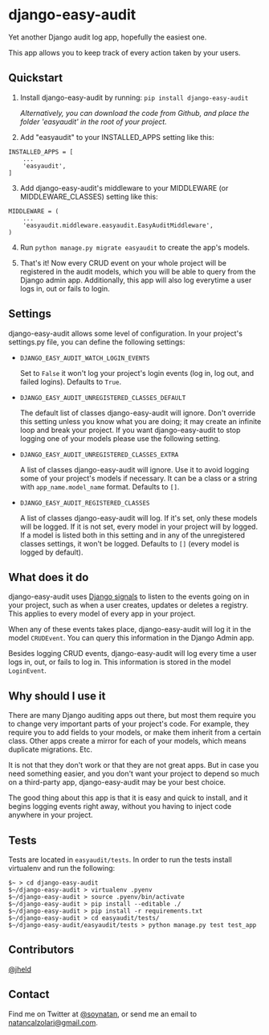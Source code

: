 # django-easy-audit

Yet another Django audit log app, hopefully the easiest one.

This app allows you to keep track of every action taken by your users.

## Quickstart

1. Install django-easy-audit by running: `pip install django-easy-audit`

   *Alternatively, you can download the code from Github,
   and place the folder 'easyaudit' in the root of your project.*

2. Add "easyaudit" to your INSTALLED_APPS setting like this:

  ```
  INSTALLED_APPS = [
      ...
      'easyaudit',
  ]
  ```

3. Add django-easy-audit's middleware to your MIDDLEWARE (or MIDDLEWARE_CLASSES) setting like this:

  ```
  MIDDLEWARE = (
      ...
      'easyaudit.middleware.easyaudit.EasyAuditMiddleware',
  )
  ```

4. Run `python manage.py migrate easyaudit` to create the app's models.

5. That's it! Now every CRUD event on your whole project will be registered in the audit models,
which you will be able to query from the Django admin app. Additionally, this app will also log
everytime a user logs in, out or fails to login.

## Settings

django-easy-audit allows some level of configuration. In your project's settings.py file,
you can define the following settings:

* `DJANGO_EASY_AUDIT_WATCH_LOGIN_EVENTS`

  Set to `False` it won't log your project's login events (log in, log out, and failed logins). Defaults to `True`.

* `DJANGO_EASY_AUDIT_UNREGISTERED_CLASSES_DEFAULT`

  The default list of classes django-easy-audit will ignore. Don't override this setting
  unless you know what you are doing; it may create an infinite loop and break your project.
  If you want django-easy-audit to stop logging one of your models please use the following setting.

* `DJANGO_EASY_AUDIT_UNREGISTERED_CLASSES_EXTRA`

  A list of classes django-easy-audit will ignore. Use it to avoid logging some of your
  project's models if necessary. It can be a class or a string with `app_name.model_name`
  format. Defaults to `[]`.

* `DJANGO_EASY_AUDIT_REGISTERED_CLASSES`

  A list of classes django-easy-audit will log. If it's set, only these models will be logged.
  If it is not set, every model in your project will by logged. If a model is listed both in
  this setting and in any of the unregistered classes settings, it won't be logged. Defaults
  to `[]` (every model is logged by default).

## What does it do

django-easy-audit uses [Django signals](https://docs.djangoproject.com/en/dev/topics/signals/)
to listen to the events going on in your project, such as when a user creates, updates or deletes
a registry. This applies to every model of every app in your project.

When any of these events takes place, django-easy-audit will log it in the model `CRUDEvent`.
You can query this information in the Django Admin app.

Besides logging CRUD events, django-easy-audit will log every time a user logs in, out,
or fails to log in. This information is stored in the model `LoginEvent`.

## Why should I use it

There are many Django auditing apps out there, but most them require you to change very important
parts of your project's code. For example, they require you to add fields to your models, or make
them inherit from a certain class. Other apps create a mirror for each of your models, which means
duplicate migrations. Etc.

It is not that they don't work or that they are not great apps. But in case you need something
easier, and you don't want your project to depend so much on a third-party app, django-easy-audit
may be your best choice.

The good thing about this app is that it is easy and quick to install, and it begins logging
events right away, without you having to inject code anywhere in your project.

## Tests

Tests are located in `easyaudit/tests`. In order to run the tests install virtualenv and run the
following:

```
$~ > cd django-easy-audit
$~/django-easy-audit > virtualenv .pyenv
$~/django-easy-audit > source .pyenv/bin/activate
$~/django-easy-audit > pip install --editable ./
$~/django-easy-audit > pip install -r requirements.txt
$~/django-easy-audit > cd easyaudit/tests/
$~/django-easy-audit/easyaudit/tests > python manage.py test test_app
```

## Contributors

[@jheld](https://github.com/jheld)

## Contact

Find me on Twitter at [@soynatan](https://twitter.com/soynatan),
or send me an email to [natancalzolari@gmail.com](mailto:natancalzolari@gmail.com).